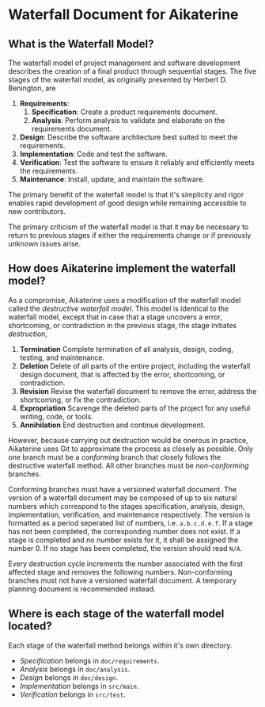 # Waterfall Document for Aikaterine

## What is the Waterfall Model?

The waterfall model of project management and software development describes the creation of a final product through sequential stages.
The five stages of the waterfall model, as originally presented by Herbert D. Benington, are

1. __Requirements__:
    1. __Specification__: Create a product requirements document.
    2. __Analysis__: Perform analysis to validate and elaborate on the requirements document.
2. __Design__: Describe the software architecture best suited to meet the requirements.
3. __Implementation__: Code and test the software.
4. __Verification__: Test the software to ensure it reliably and efficiently meets the requirements.
5. __Maintenance__: Install, update, and maintain the software.

The primary benefit of the waterfall model is that it's simplicity and rigor enables rapid development of good design while remaining accessible to new contributors.

The primary criticism of the waterfall model is that it may be necessary to return to previous stages if either the requirements change or if previously unknown issues arise.

## How does Aikaterine implement the waterfall model?

As a compromise, Aikaterine uses a modification of the waterfall model called the _destructive waterfall model_.
This model is identical to the waterfall model, except that in case that a stage uncovers a error, shortcoming, or contradiction in the previous stage, the stage initiates _destruction_,

1. __Termination__ Complete termination of all analysis, design, coding, testing, and maintenance.
2. __Deletion__ Delete of all parts of the entire project, including the waterfall design document, that is affected by the error, shortcoming, or contradiction.
3. __Revision__ Revise the waterfall document to remove the error, address the shortcoming, or fix the contradiction.
4. __Expropriation__ Scavenge the deleted parts of the project for any useful writing, code, or tools. 
5. __Annihilation__ End destruction and continue development.

However, because carrying out destruction would be onerous in practice, Aikaterine uses Git to approximate the process as closely as possible.
Only one branch must be a _conforming_ branch that closely follows the destructive waterfall method.
All other branches must be _non-conforming_ branches.

Conforming branches must have a versioned waterfall document.
The version of a waterfall document may be composed of up to six natural numbers which correspond to the stages specification, analysis, design, implementation, verification, and maintenance respectively.
The version is formatted as a period seperated list of numbers, i.e. `a.b.c.d.e.f`.
If a stage has not been completed, the corresponding number does not exist.
If a stage is completed and no number exists for it, it shall be assigned the number 0.
If no stage has been completed, the version should read `N/A`.

Every destruction cycle increments the number associated with the first affected stage and removes the following numbers.
Non-conforming branches must not have a versioned waterfall document. A temporary planning document is recommended instead.

## Where is each stage of the waterfall model located?

Each stage of the waterfall method belongs within it's own directory.
* _Specification_ belongs in `doc/requirements`.
* _Analysis_ belongs in `doc/analysis`.
* _Design_ belongs in `doc/design`.
* _Implementation_ belongs in `src/main`.
* _Verification_ belongs in `src/test`.
